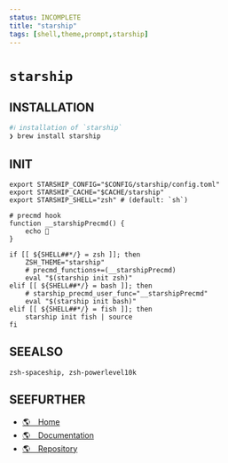 ```yaml
---
status: INCOMPLETE
title: "starship"
tags: [shell,theme,prompt,starship]
---
```


# `starship`

## INSTALLATION


```bash
#ℹ︎ installation of `starship`
❯ brew install starship
```



## INIT

    export STARSHIP_CONFIG="$CONFIG/starship/config.toml"
    export STARSHIP_CACHE="$CACHE/starship"
    export STARSHIP_SHELL="zsh" # (default: `sh`)

    # precmd hook
    function __starshipPrecmd() {
        echo 🚀
    }

    if [[ ${SHELL##*/} = zsh ]]; then
        ZSH_THEME="starship"
        # precmd_functions+=(__starshipPrecmd)
        eval "$(starship init zsh)"
    elif [[ ${SHELL##*/} = bash ]]; then
        # starship_precmd_user_func="__starshipPrecmd"
        eval "$(starship init bash)"
    elif [[ ${SHELL##*/} = fish ]]; then
        starship init fish | source
    fi


## SEEALSO

    zsh-spaceship, zsh-powerlevel10k

## SEEFURTHER

- [🌎 Home](https://starship.rs/)
- [🌎 Documentation](https://starship.rs/config/)
- [🌎 Repository](https://github.com/starship/starship)
